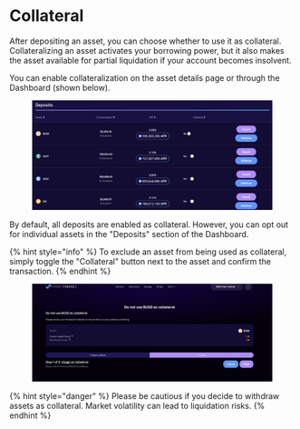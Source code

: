 # Collateral

After depositing an asset, you can choose whether to use it as collateral. Collateralizing an asset activates your borrowing power, but it also makes the asset available for partial liquidation if your account becomes insolvent.

You can enable collateralization on the asset details page or through the Dashboard (shown below).

<figure><img src="../.gitbook/assets/image (64).png" alt=""><figcaption></figcaption></figure>

By default, all deposits are enabled as collateral. However, you can opt out for individual assets in the "Deposits" section of the Dashboard.&#x20;

{% hint style="info" %}
To exclude an asset from being used as collateral, simply toggle the "Collateral" button next to the asset and confirm the transaction.
{% endhint %}

<figure><img src="../.gitbook/assets/image (65).png" alt=""><figcaption></figcaption></figure>

{% hint style="danger" %}
Please be cautious if you decide to withdraw assets as collateral. Market volatility can lead to liquidation risks.
{% endhint %}
